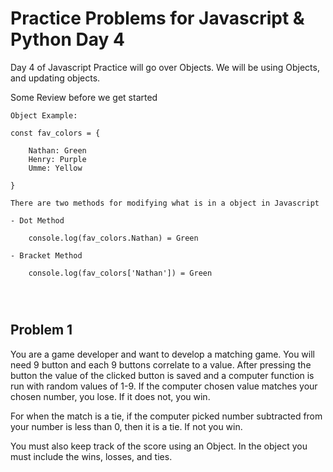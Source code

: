 # Practice Problems for Javascript & Python Day 4


Day 4 of Javascript Practice will go over Objects. We will be using Objects, and updating objects. 


Some Review before we get started
```
Object Example: 

const fav_colors = {

    Nathan: Green 
    Henry: Purple
    Umme: Yellow 

}

There are two methods for modifying what is in a object in Javascript

- Dot Method 

    console.log(fav_colors.Nathan) = Green

- Bracket Method 

    console.log(fav_colors['Nathan']) = Green 




```


## Problem 1 

You are a game developer and want to develop a matching game. You will need 9 button and each 9 buttons correlate to a value. After pressing the button the value of the clicked button is saved and a computer function is run with random values of 1-9. If the computer chosen value matches your chosen number, you lose. If it does not, you win. 

For when the match is a tie, if the computer picked number subtracted from your number is less than 0, then it is a tie. If not you win. 

You must also keep track of the score using an Object. In the object you must include the wins, losses, and ties. 

